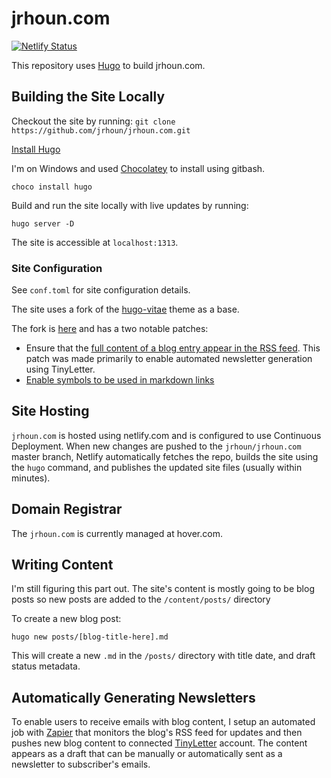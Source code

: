 # jrhoun.com

[![Netlify Status](https://api.netlify.com/api/v1/badges/891066e4-2293-4a7f-a1b4-21fe95a07f78/deploy-status)](https://app.netlify.com/sites/jr-houn-dot-com/deploys)

This repository uses [Hugo](www.gohugo.com) to build jrhoun.com.

## Building the Site Locally

Checkout the site by running: `git clone https://github.com/jrhoun/jrhoun.com.git`

[Install Hugo](https://gohugo.io/getting-started/installing/)

I'm on Windows and used [Chocolatey](https://chocolatey.org/) to install using gitbash.

`choco install hugo`

Build and run the site locally with live updates by running:

`hugo server -D`

The site is accessible at `localhost:1313`.

### Site Configuration

See `conf.toml` for site configuration details.

The site uses a fork of the [hugo-vitae](https://github.com/dataCobra/hugo-vitae) theme as a base.

The fork is [here](https://github.com/jrhoun/hugo-vitae) and has a two notable patches:

* Ensure that the [full content of a blog entry appear in the RSS feed](https://github.com/jrhoun/hugo-vitae/commit/15405f2de992ceeafc24f63bb53e019e7b364f76). This patch was made primarily to enable automated newsletter generation using TinyLetter.
* [Enable symbols to be used in markdown links](https://github.com/jrhoun/hugo-vitae/commit/27ddab37c2702fa0c55aecbcff4c6ec419e65c89)

## Site Hosting

`jrhoun.com` is hosted using netlify.com and is configured to use Continuous Deployment. When new changes are pushed to the `jrhoun/jrhoun.com` master branch, Netlify automatically fetches the repo, builds the site using the `hugo` command, and publishes the updated site files (usually within minutes).

## Domain Registrar

The `jrhoun.com` is currently managed at hover.com.

## Writing Content

I'm still figuring this part out. The site's content is mostly going to be blog posts so new posts are added to the `/content/posts/` directory

To create a new blog post:

`hugo new posts/[blog-title-here].md`

This will create a new `.md` in the `/posts/` directory with title date, and draft status metadata.

## Automatically Generating Newsletters

To enable users to receive emails with blog content, I setup an automated job with [Zapier](https://zapier.com/) that monitors the blog's RSS feed for updates and then pushes new blog content to connected [TinyLetter](https://tinyletter.com/) account. The content appears as a draft that can be manually or automatically sent as a newsletter to subscriber's emails.
